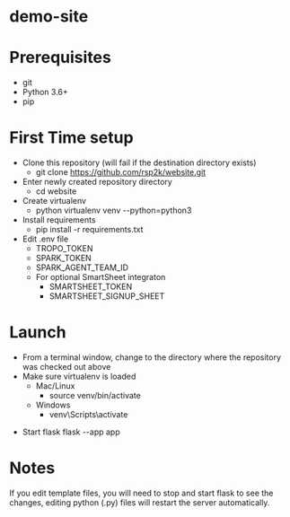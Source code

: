 # demo-site 

# Prerequisites
- git
- Python 3.6+
- pip

# First Time setup
- Clone this repository (will fail if the destination directory exists)
  * git clone https://github.com/rsp2k/website.git
- Enter newly created repository directory
  * cd website
- Create virtualenv
  * python virtualenv venv --python=python3
- Install requirements
  * pip install -r requirements.txt
- Edit .env file
  * TROPO_TOKEN
  * SPARK_TOKEN
  * SPARK_AGENT_TEAM_ID
  - For optional SmartSheet integraton
    * SMARTSHEET_TOKEN
    * SMARTSHEET_SIGNUP_SHEET

# Launch
- From a terminal window, change to the directory where the repository was checked out above
- Make sure virtualenv is loaded
  - Mac/Linux
    * source venv/bin/activate
  - Windows
    * venv\Scripts\activate

* Start flask
flask --app app

# Notes
If you edit template files, you will need to stop and start flask to see the changes, editing python (.py) files will restart the server automatically.
